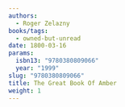 ```yaml
---
authors:
  - Roger Zelazny
books/tags:
  - owned-but-unread
date: 1800-03-16
params:
  isbn13: "9780380809066"
  year: "1999"
slug: "9780380809066"
title: The Great Book Of Amber
weight: 1
---
```


<!--more-->
